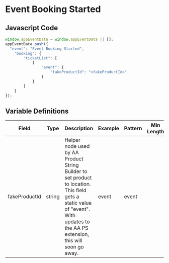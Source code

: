 # Event Booking Started

### 

## Javascript Code
```js
window.appEventData = window.appEventData || [];
appEventData.push({
  "event": "Event Booking Started",
    "booking": {
        "ticketList": [
            {
                "event": {
                    "fakeProductId": "<fakeProductId>"
                }
            }
        ]
    }
});
```

## Variable Definitions

|Field|Type|Description|Example|Pattern|Min Length|Max Length|Minimum|Maximum|Multiple Of|
| --- | --- | --- | --- | --- | --- | --- | --- | --- | --- |
|fakeProductId|string|Helper node used by AA Product String Builder to set product to location. This field gets a static value of "event".  With updates to the AA PS extension, this will soon go away.|event|event||||||
